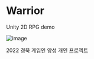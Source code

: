 # Warrior
Unity 2D RPG demo

![image](https://github.com/hhegi/Warrior/assets/97025702/7d740b03-7a51-497b-a653-1a9c29bc0088)


2022 경북 게임인 양성
개인 프로젝트
